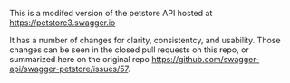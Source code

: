 This is a modifed version of the petstore API hosted at https://petstore3.swagger.io

It has a number of changes for clarity, consistentcy, and usability. Those changes can be seen in the closed pull requests on this repo, or summarized here on the original repo https://github.com/swagger-api/swagger-petstore/issues/57.
